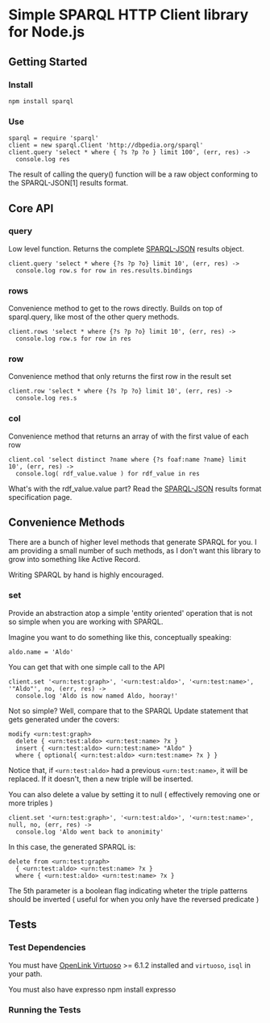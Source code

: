 Simple SPARQL HTTP Client library for Node.js
=============================================

Getting Started
--------------------

### Install

    npm install sparql

### Use

    sparql = require 'sparql'
    client = new sparql.Client 'http://dbpedia.org/sparql'
    client.query 'select * where { ?s ?p ?o } limit 100', (err, res) ->
      console.log res

The result of calling the query() function will be a raw object conforming to the SPARQL-JSON[1] results format. 

Core API
--------------------

### query

Low level function. Returns the complete [SPARQL-JSON][sparql-json] results object.

    client.query 'select * where {?s ?p ?o} limit 10', (err, res) ->
      console.log row.s for row in res.results.bindings

### rows

Convenience method to get to the rows directly. Builds on top of sparql.query, like most of the
other query methods.

    client.rows 'select * where {?s ?p ?o} limit 10', (err, res) ->
      console.log row.s for row in res

### row

Convenience method that only returns the first row in the result set

    client.row 'select * where {?s ?p ?o} limit 10', (err, res) ->
      console.log res.s

### col

Convenience method that returns an array of with the first value of each row

    client.col 'select distinct ?name where {?s foaf:name ?name} limit 10', (err, res) ->
      console.log( rdf_value.value ) for rdf_value in res

What's with the rdf_value.value part?
Read the [SPARQL-JSON][sparql-json] results format specification page.

Convenience Methods
--------------------

There are a bunch of higher level methods that generate SPARQL for you.
I am providing a small number of such methods, as I don't want this library to grow into something like Active Record.

Writing SPARQL by hand is highly encouraged.

### set

Provide an abstraction atop a simple 'entity oriented' operation that is not so simple when you are working with SPARQL.

Imagine you want to do something like this, conceptually speaking:

    aldo.name = 'Aldo'

You can get that with one simple call to the API

    client.set '<urn:test:graph>', '<urn:test:aldo>', '<urn:test:name>', '"Aldo"', no, (err, res) ->
      console.log 'Aldo is now named Aldo, hooray!' 

Not so simple? Well, compare that to the SPARQL Update statement that gets generated under the covers:

    modify <urn:test:graph> 
      delete { <urn:test:aldo> <urn:test:name> ?x } 
      insert { <urn:test:aldo> <urn:test:name> "Aldo" } 
      where { optional{ <urn:test:aldo> <urn:test:name> ?x } }

Notice that, if `<urn:test:aldo>` had a previous `<urn:test:name>`, it will be replaced. If it doesn't, then a new triple will be inserted.

You can also delete a value by setting it to null ( effectively removing one or more triples )

    client.set '<urn:test:graph>', '<urn:test:aldo>', '<urn:test:name>', null, no, (err, res) ->
      console.log 'Aldo went back to anonimity'

In this case, the generated SPARQL is:

    delete from <urn:test:graph>
      { <urn:test:aldo> <urn:test:name> ?x }
      where { <urn:test:aldo> <urn:test:name> ?x }

The 5th parameter is a boolean flag indicating wheter the triple patterns should be inverted ( useful for when you only have the reversed predicate )


Tests
--------------------

### Test Dependencies

You must have [OpenLink Virtuoso](http://virtuoso.openlinksw.com/dataspace/dav/wiki/Main/) >= 6.1.2 installed and `virtuoso`, `isql` in your path.

You must also have expresso
    npm install expresso

### Running the Tests




[sparql-json]: http://www.w3.org/TR/rdf-sparql-json-res/


